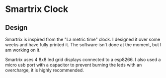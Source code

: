 # Smartrix Clock

## Design

Smartrix is inspired from the "La metric time" clock. I designed it over some weeks and have fully printed it. The software isn't done at the moment, but I am working on it.

Smartrix uses 4 8x8 led grid displays connected to a esp8266. I also used a micro usb port with a capacitor to prevent burning the leds with an overcharge, it is highly recommended.

